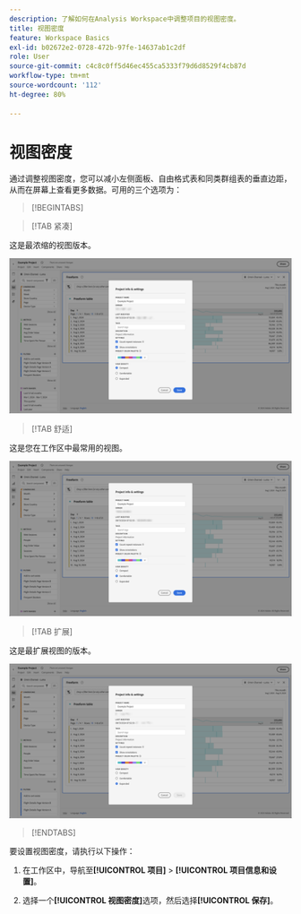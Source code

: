 ```yaml
---
description: 了解如何在Analysis Workspace中调整项目的视图密度。
title: 视图密度
feature: Workspace Basics
exl-id: b02672e2-0728-472b-97fe-14637ab1c2df
role: User
source-git-commit: c4c8c0ff5d46ec455ca5333f79d6d8529f4cb87d
workflow-type: tm+mt
source-wordcount: '112'
ht-degree: 80%

---
```


# 视图密度

通过调整视图密度，您可以减小左侧面板、自由格式表和同类群组表的垂直边距，从而在屏幕上查看更多数据。可用的三个选项为：

>[!BEGINTABS]

>[!TAB 紧凑]

这是最浓缩的视图版本。

![紧凑的视图密度。](assets/view-density-compact.png)

>[!TAB 舒适]

这是您在工作区中最常用的视图。

![扩展的视图密度。](assets/view-density-comfortable.png)

>[!TAB 扩展]

这是最扩展视图的版本。

![扩展的视图密度。](assets/view-density-expanded.png)

>[!ENDTABS]


要设置视图密度，请执行以下操作：

1. 在工作区中，导航至&#x200B;**[!UICONTROL 项目]** > **[!UICONTROL 项目信息和设置]**。

1. 选择一个&#x200B;**[!UICONTROL 视图密度]**&#x200B;选项，然后选择&#x200B;**[!UICONTROL 保存]**。
